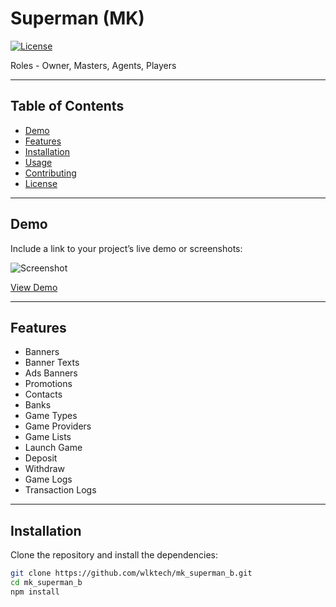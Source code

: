 # Superman (MK)

[![License](https://img.shields.io/badge/license-MIT-blue.svg)](LICENSE)

Roles -
Owner, Masters, Agents, Players

---

## Table of Contents

- [Demo](#demo)
- [Features](#features)
- [Installation](#installation)
- [Usage](#usage)
- [Contributing](#contributing)
- [License](#license)

---

## Demo

Include a link to your project’s live demo or screenshots:

![Screenshot](path/to/screenshot.png)

[View Demo](https://your-live-demo-url.com)

---

## Features

- Banners
- Banner Texts
- Ads Banners
- Promotions
- Contacts
- Banks
- Game Types
- Game Providers
- Game Lists
- Launch Game
- Deposit 
- Withdraw
- Game Logs
- Transaction Logs


---

## Installation

Clone the repository and install the dependencies:

```bash
git clone https://github.com/wlktech/mk_superman_b.git
cd mk_superman_b
npm install

